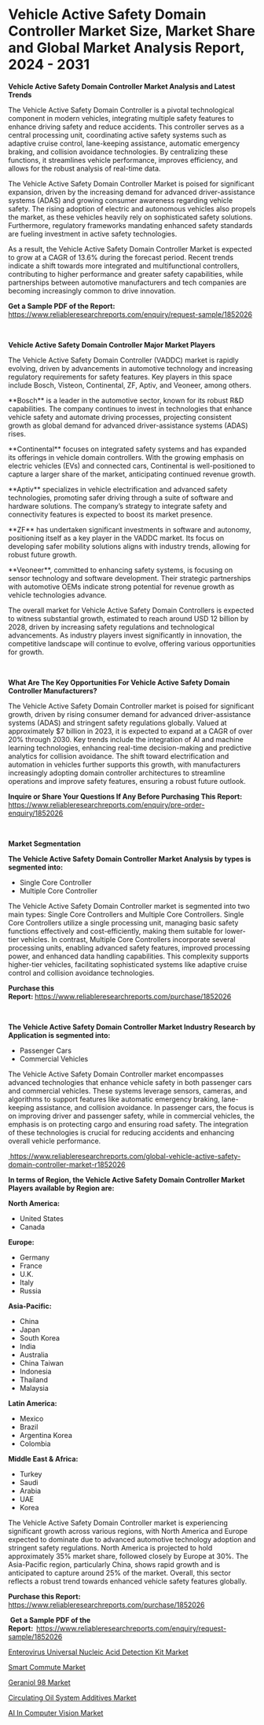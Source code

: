 <p><h1>Vehicle Active Safety Domain Controller Market Size, Market Share and Global Market Analysis Report, 2024 - 2031</h1></p><p><strong>Vehicle Active Safety Domain Controller Market Analysis and Latest Trends</strong></p>
<p><p>The Vehicle Active Safety Domain Controller is a pivotal technological component in modern vehicles, integrating multiple safety features to enhance driving safety and reduce accidents. This controller serves as a central processing unit, coordinating active safety systems such as adaptive cruise control, lane-keeping assistance, automatic emergency braking, and collision avoidance technologies. By centralizing these functions, it streamlines vehicle performance, improves efficiency, and allows for the robust analysis of real-time data.</p><p>The Vehicle Active Safety Domain Controller Market is poised for significant expansion, driven by the increasing demand for advanced driver-assistance systems (ADAS) and growing consumer awareness regarding vehicle safety. The rising adoption of electric and autonomous vehicles also propels the market, as these vehicles heavily rely on sophisticated safety solutions. Furthermore, regulatory frameworks mandating enhanced safety standards are fueling investment in active safety technologies. </p><p>As a result, the Vehicle Active Safety Domain Controller Market is expected to grow at a CAGR of 13.6% during the forecast period. Recent trends indicate a shift towards more integrated and multifunctional controllers, contributing to higher performance and greater safety capabilities, while partnerships between automotive manufacturers and tech companies are becoming increasingly common to drive innovation.</p></p>
<p><strong>Get a Sample PDF of the Report:&nbsp;</strong> <a href="https://www.reliableresearchreports.com/enquiry/request-sample/1852026?utm_campaign=5&utm_medium=2&utm_source=Github&utm_content=ia&utm_term=19112024&utm_id=vehicle-active-safety-domain-controller">https://www.reliableresearchreports.com/enquiry/request-sample/1852026</a></p>
<p>&nbsp;</p>
<p><strong>Vehicle Active Safety Domain Controller Major Market Players</strong></p>
<p><p>The Vehicle Active Safety Domain Controller (VADDC) market is rapidly evolving, driven by advancements in automotive technology and increasing regulatory requirements for safety features. Key players in this space include Bosch, Visteon, Continental, ZF, Aptiv, and Veoneer, among others.</p><p>**Bosch** is a leader in the automotive sector, known for its robust R&D capabilities. The company continues to invest in technologies that enhance vehicle safety and automate driving processes, projecting consistent growth as global demand for advanced driver-assistance systems (ADAS) rises.</p><p>**Continental** focuses on integrated safety systems and has expanded its offerings in vehicle domain controllers. With the growing emphasis on electric vehicles (EVs) and connected cars, Continental is well-positioned to capture a larger share of the market, anticipating continued revenue growth.</p><p>**Aptiv** specializes in vehicle electrification and advanced safety technologies, promoting safer driving through a suite of software and hardware solutions. The company’s strategy to integrate safety and connectivity features is expected to boost its market presence.</p><p>**ZF** has undertaken significant investments in software and autonomy, positioning itself as a key player in the VADDC market. Its focus on developing safer mobility solutions aligns with industry trends, allowing for robust future growth.</p><p>**Veoneer**, committed to enhancing safety systems, is focusing on sensor technology and software development. Their strategic partnerships with automotive OEMs indicate strong potential for revenue growth as vehicle technologies advance.</p><p>The overall market for Vehicle Active Safety Domain Controllers is expected to witness substantial growth, estimated to reach around USD 12 billion by 2028, driven by increasing safety regulations and technological advancements. As industry players invest significantly in innovation, the competitive landscape will continue to evolve, offering various opportunities for growth.</p></p>
<p>&nbsp;</p>
<p><strong>What Are The Key Opportunities For Vehicle Active Safety Domain Controller Manufacturers?</strong></p>
<p><p>The Vehicle Active Safety Domain Controller market is poised for significant growth, driven by rising consumer demand for advanced driver-assistance systems (ADAS) and stringent safety regulations globally. Valued at approximately $7 billion in 2023, it is expected to expand at a CAGR of over 20% through 2030. Key trends include the integration of AI and machine learning technologies, enhancing real-time decision-making and predictive analytics for collision avoidance. The shift toward electrification and automation in vehicles further supports this growth, with manufacturers increasingly adopting domain controller architectures to streamline operations and improve safety features, ensuring a robust future outlook.</p></p>
<p><strong>Inquire or Share Your Questions If Any Before Purchasing This Report:</strong> <a href="https://www.reliableresearchreports.com/enquiry/pre-order-enquiry/1852026?utm_campaign=5&utm_medium=2&utm_source=Github&utm_content=ia&utm_term=19112024&utm_id=vehicle-active-safety-domain-controller">https://www.reliableresearchreports.com/enquiry/pre-order-enquiry/1852026</a></p>
<p>&nbsp;</p>
<p><strong>Market Segmentation</strong></p>
<p><strong>The Vehicle Active Safety Domain Controller Market Analysis by types is segmented into:</strong></p>
<p><ul><li>Single Core Controller</li><li>Multiple Core Controller</li></ul></p>
<p><p>The Vehicle Active Safety Domain Controller market is segmented into two main types: Single Core Controllers and Multiple Core Controllers. Single Core Controllers utilize a single processing unit, managing basic safety functions effectively and cost-efficiently, making them suitable for lower-tier vehicles. In contrast, Multiple Core Controllers incorporate several processing units, enabling advanced safety features, improved processing power, and enhanced data handling capabilities. This complexity supports higher-tier vehicles, facilitating sophisticated systems like adaptive cruise control and collision avoidance technologies.</p></p>
<p><strong>Purchase this Report:&nbsp;</strong><a href="https://www.reliableresearchreports.com/purchase/1852026?utm_campaign=5&utm_medium=2&utm_source=Github&utm_content=ia&utm_term=19112024&utm_id=vehicle-active-safety-domain-controller">https://www.reliableresearchreports.com/purchase/1852026</a></p>
<p>&nbsp;</p>
<p><strong>The Vehicle Active Safety Domain Controller Market Industry Research by Application is segmented into:</strong></p>
<p><ul><li>Passenger Cars</li><li>Commercial Vehicles</li></ul></p>
<p><p>The Vehicle Active Safety Domain Controller market encompasses advanced technologies that enhance vehicle safety in both passenger cars and commercial vehicles. These systems leverage sensors, cameras, and algorithms to support features like automatic emergency braking, lane-keeping assistance, and collision avoidance. In passenger cars, the focus is on improving driver and passenger safety, while in commercial vehicles, the emphasis is on protecting cargo and ensuring road safety. The integration of these technologies is crucial for reducing accidents and enhancing overall vehicle performance.</p></p>
<p><a href="https://www.reliableresearchreports.com/global-vehicle-active-safety-domain-controller-market-r1852026?utm_campaign=5&utm_medium=2&utm_source=Github&utm_content=ia&utm_term=19112024&utm_id=vehicle-active-safety-domain-controller">&nbsp;https://www.reliableresearchreports.com/global-vehicle-active-safety-domain-controller-market-r1852026</a></p>
<p><strong>In terms of Region, the Vehicle Active Safety Domain Controller Market Players available by Region are:</strong></p>
<p>
    <p> <strong> North America: </strong>
        <ul>
            <li>United States</li>
            <li>Canada</li>
        </ul>
        </p> 
    <p> <strong> Europe: </strong>
        <ul>
            <li>Germany</li>
            <li>France</li>
            <li>U.K.</li>
            <li>Italy</li>
            <li>Russia</li>
        </ul>
        </p> 
    <p> <strong> Asia-Pacific: </strong>
        <ul>
            <li>China</li>
            <li>Japan</li>
            <li>South Korea</li>
            <li>India</li>
            <li>Australia</li>
            <li>China Taiwan</li>
            <li>Indonesia</li>
            <li>Thailand</li>
            <li>Malaysia</li>
        </ul>
        </p> 
    <p> <strong> Latin America: </strong>
        <ul>
            <li>Mexico</li>
            <li>Brazil</li>
            <li>Argentina Korea</li>
            <li>Colombia</li>
        </ul>
        </p> 
    <p> <strong> Middle East & Africa: </strong>
        <ul>
            <li>Turkey</li>
            <li>Saudi</li>
            <li>Arabia</li>
            <li>UAE</li>
            <li>Korea</li>
        </ul>
    </p>
    </p>
<p><p>The Vehicle Active Safety Domain Controller market is experiencing significant growth across various regions, with North America and Europe expected to dominate due to advanced automotive technology adoption and stringent safety regulations. North America is projected to hold approximately 35% market share, followed closely by Europe at 30%. The Asia-Pacific region, particularly China, shows rapid growth and is anticipated to capture around 25% of the market. Overall, this sector reflects a robust trend towards enhanced vehicle safety features globally.</p></p>
<p><strong>Purchase this Report: </strong><a href="https://www.reliableresearchreports.com/purchase/1852026?utm_campaign=5&utm_medium=2&utm_source=Github&utm_content=ia&utm_term=19112024&utm_id=vehicle-active-safety-domain-controller">https://www.reliableresearchreports.com/purchase/1852026</a></p>
<p>&nbsp;<strong>Get a Sample PDF of the Report:&nbsp;&nbsp;</strong><a href="https://www.reliableresearchreports.com/enquiry/request-sample/1852026?utm_campaign=5&utm_medium=2&utm_source=Github&utm_content=ia&utm_term=19112024&utm_id=vehicle-active-safety-domain-controller">https://www.reliableresearchreports.com/enquiry/request-sample/1852026</a></p>
<p><strong></strong></p>
<p><p><a href="https://github.com/FlorianWolf90/Market-Research-Report-List-1/blob/main/enterovirus-universal-nucleic-acid-detection-kit-market.md?utm_campaign=5&utm_medium=2&utm_source=Github&utm_content=ia&utm_term=19112024&utm_id=vehicle-active-safety-domain-controller">Enterovirus Universal Nucleic Acid Detection Kit Market</a></p><p><a href="https://issuu.com/reportprime-2/docs/smart-commute-market-size-2030.pptx_4ed440be701f59?utm_campaign=5&utm_medium=2&utm_source=Github&utm_content=ia&utm_term=19112024&utm_id=vehicle-active-safety-domain-controller">Smart Commute Market</a></p><p><a href="https://www.linkedin.com/pulse/geraniol-98-market-shifts-strategic-analysis-2024-2031-market-mint-fkf7e?utm_campaign=5&utm_medium=2&utm_source=Github&utm_content=ia&utm_term=19112024&utm_id=vehicle-active-safety-domain-controller">Geraniol 98 Market</a></p><p><a href="https://github.com/lylyparadise/Market-Research-Report-List-5/blob/main/circulating-oil-system-additives-market.md?utm_campaign=5&utm_medium=2&utm_source=Github&utm_content=ia&utm_term=19112024&utm_id=vehicle-active-safety-domain-controller">Circulating Oil System Additives Market</a></p><p><a href="https://issuu.com/reportprime-2/docs/ai-in-computer-vision-market-size-2_b4b8049978c0fe?utm_campaign=5&utm_medium=2&utm_source=Github&utm_content=ia&utm_term=19112024&utm_id=vehicle-active-safety-domain-controller">AI In Computer Vision Market</a></p></p>